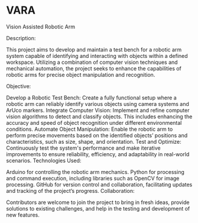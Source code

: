 # VARA
Vision Assisted Robotic Arm 

Description:

This project aims to develop and maintain a test bench for a robotic arm system capable of identifying and interacting with objects within a defined workspace. Utilizing a combination of computer vision techniques and mechanical automation, the project seeks to enhance the capabilities of robotic arms for precise object manipulation and recognition.

Objective:

Develop a Robotic Test Bench: Create a fully functional setup where a robotic arm can reliably identify various objects using camera systems and ArUco markers.
Integrate Computer Vision: Implement and refine computer vision algorithms to detect and classify objects. This includes enhancing the accuracy and speed of object recognition under different environmental conditions.
Automate Object Manipulation: Enable the robotic arm to perform precise movements based on the identified objects’ positions and characteristics, such as size, shape, and orientation.
Test and Optimize: Continuously test the system's performance and make iterative improvements to ensure reliability, efficiency, and adaptability in real-world scenarios.
Technologies Used:

Arduino for controlling the robotic arm mechanics.
Python for processing and command execution, including libraries such as OpenCV for image processing.
GitHub for version control and collaboration, facilitating updates and tracking of the project’s progress.
Collaboration:

Contributors are welcome to join the project to bring in fresh ideas, provide solutions to existing challenges, and help in the testing and development of new features.
